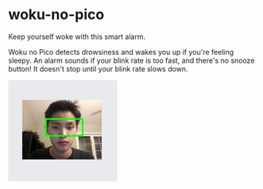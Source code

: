 # woku-no-pico
Keep yourself woke with this smart alarm.

Woku no Pico detects drowsiness and wakes you up if you're feeling sleepy. An alarm sounds if your blink rate is too fast, and there's no snooze button! It doesn't stop until your blink rate slows down.

![alt text](https://raw.githubusercontent.com/The-Real-Taylor-Swift/woku-no-pico/master/processed/processed.PNG)
